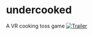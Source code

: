 # undercooked
A VR cooking toss game
[![Trailer](https://img.youtube.com/vi/zMtM2FDGHzI/0.jpg)](https://www.youtube.com/watch?v=zMtM2FDGHzI&feature=emb_title)
